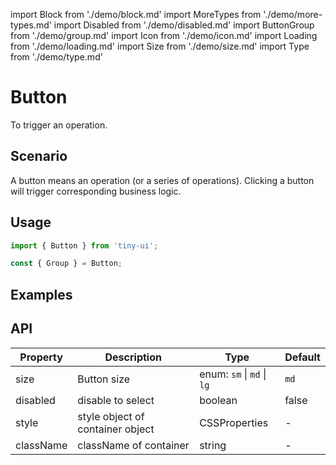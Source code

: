 import Block from './demo/block.md'
import MoreTypes from './demo/more-types.md'
import Disabled from './demo/disabled.md'
import ButtonGroup from './demo/group.md'
import Icon from './demo/icon.md'
import Loading from './demo/loading.md'
import Size from './demo/size.md'
import Type from './demo/type.md'

# Button

To trigger an operation.

## Scenario

A button means an operation (or a series of operations). Clicking a button will trigger corresponding business logic.

## Usage

```jsx
import { Button } from 'tiny-ui';

const { Group } = Button;
```

## Examples

<layout>
  <column>
    <Type/>
    <MoreTypes/>
    <Size/>
    <ButtonGroup/>
  </column>
  <column>
    <Loading/>
    <Icon/>
    <Disabled/>
    <Block/>
  </column>
</layout>

## API

| Property  | Description                      | Type                               | Default |
| --------- | -------------------------------- | ---------------------------------- | ------- |
| size      | Button size                      | enum: `sm` &#124; `md` &#124; `lg` | `md`    |
| disabled  | disable to select                | boolean                            | false   |
| style	    | style object of container	object | CSSProperties                      | -       |
| className	| className of container           | string                             | -       |
